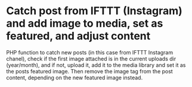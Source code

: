 # Catch post from IFTTT (Instagram) and add image to media, set as featured, and adjust content
PHP function to catch new posts (in this case from IFTTT Instagram chanel), check if the first image attached is in the current uploads dir (year/month), and if not, upload it, add it to the media library and set it as the posts featured image. Then remove the image tag from the post content, depending on the new featured image instead.
